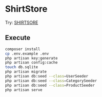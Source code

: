 # ShirtStore


Try: [SHIRTSORE](http://shirtstore.freevar.com/)

## Execute
```sh
composer install
cp .env.example .env
php artisan key:generate
php artisan config:cache
touch db.sqlite
php artisan migrate
php artisan db:seed --class=UserSeeder
php artisan db:seed --class=CategorySeeder
php artisan db:seed --class=ProductSeeder
php artisan serve
```
